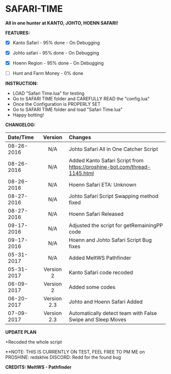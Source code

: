 # SAFARI-TIME

**All in one hunter at KANTO, JOHTO, HOENN SAFARI!**

**FEATURES:**

- [x] Kanto Safari - 95% done - On Debugging
- [x] Johto safari - 95% done - On Debugging
- [x] Hoenn Region - 95% done - On Debugging
- [ ] Hunt and Farm Money - 0% done


**INSTRUCTION:**

+ LOAD "Safari Time.lua" for testing
+ Go to SAFARI TIME folder and CAREFULLY READ the "config.lua"
+ Once the Configuration is PROPERLY SET
+ Go to SAFARI TIME folder and load "Safari Time.lua"
+ Happy botting!


**CHANGELOG:**

| Date/Time | Version | Changes |
| :---         |     :---:      | :---         |
| 08-26-2016 | N/A | Johto Safari All in One Catcher Script
| 08-26-2016 | N/A |   Added Kanto Safari Script from https://proshine-bot.com/thread-1145.html
| 08-26-2016 | N/A |   Hoenn Safari  ETA: Unknown
| 08-27-2016 | N/A |   Johto Safari Script Swapping method fixed
| 08-27-2016 | N/A |   Hoenn Safari Released
| 09-17-2016 | N/A | Adjusted the script for getRemainingPP code
| 09-17-2016 | N/A | Hoenn and Johto Safari Script Bug fixes
| 05-31-2017 | N/A | Added MeltWS Pathfinder
| 05-31-2017 | Version 2 | Kanto Safari code recoded
| 06-09-2017 | Version 2 | Added some codes
| 06-20-2017 | Version 2.3 | Johto and Hoenn Safari Added
| 07-09-2017 | Version 2.3 | Automatically detect team with False Swipe and Sleep Moves



**UPDATE PLAN**

+Recoded the whole script

**NOTE: THIS IS CURRENTLY ON TEST, FEEL FREE TO PM ME on PROSHINE: redskhie DISCORD: Redd for the found bug

**CREDITS: MeltWS - Pathfinder**
